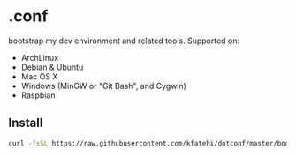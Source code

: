# .conf

bootstrap my dev environment and related tools. Supported on:

* ArchLinux
* Debian & Ubuntu
* Mac OS X
* Windows (MinGW or "Git Bash", and Cygwin)
* Raspbian

## Install

```bash
curl -fsSL https://raw.githubusercontent.com/kfatehi/dotconf/master/bootstrap | bash -e
```
